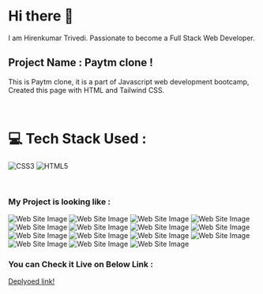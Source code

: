 # Hi there 👋

I am Hirenkumar Trivedi. Passionate to become a Full Stack Web Developer.

## Project Name : **Paytm clone !**

This is Paytm clone, it is a part of Javascript web development bootcamp, Created this page with HTML and Tailwind CSS.


</br>

# 💻 Tech Stack Used :

![CSS3](https://img.shields.io/badge/css3-%231572B6.svg?style=for-the-badge&logo=css3&logoColor=white) ![HTML5](https://img.shields.io/badge/html5-%23E34F26.svg?style=for-the-badge&logo=html5&logoColor=white)

</br>

### My Project is looking like :

![Web Site Image](./assets/p1.PNG)
![Web Site Image](./assets/p2.PNG)
![Web Site Image](./assets/p3.PNG)
![Web Site Image](./assets/p4.PNG)
![Web Site Image](./assets/p5.PNG)
![Web Site Image](./assets/p6.PNG)
![Web Site Image](./assets/p7.PNG)
![Web Site Image](./assets/p8.PNG)
![Web Site Image](./assets/p9.PNG)
![Web Site Image](./assets/p10.PNG)
![Web Site Image](./assets/p11.PNG)
![Web Site Image](./assets/p12.PNG)
![Web Site Image](./assets/p13.PNG)
![Web Site Image](./assets/p14.PNG)
![Web Site Image](./assets/p15.PNG)


### You can Check it Live on Below Link :

[Deplyoed link!](https://paytmclonev1.netlify.app/)
